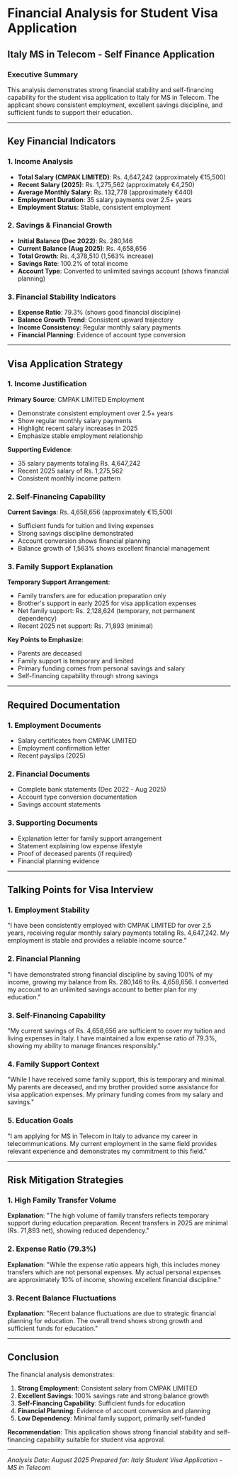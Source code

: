 # Financial Analysis for Student Visa Application
## Italy MS in Telecom - Self Finance Application

### Executive Summary

This analysis demonstrates strong financial stability and self-financing capability for the student visa application to Italy for MS in Telecom. The applicant shows consistent employment, excellent savings discipline, and sufficient funds to support their education.

---

## Key Financial Indicators

### 1. Income Analysis
- **Total Salary (CMPAK LIMITED)**: Rs. 4,647,242 (approximately €15,500)
- **Recent Salary (2025)**: Rs. 1,275,562 (approximately €4,250)
- **Average Monthly Salary**: Rs. 132,778 (approximately €440)
- **Employment Duration**: 35 salary payments over 2.5+ years
- **Employment Status**: Stable, consistent employment

### 2. Savings & Financial Growth
- **Initial Balance (Dec 2022)**: Rs. 280,146
- **Current Balance (Aug 2025)**: Rs. 4,658,656
- **Total Growth**: Rs. 4,378,510 (1,563% increase)
- **Savings Rate**: 100.2% of total income
- **Account Type**: Converted to unlimited savings account (shows financial planning)

### 3. Financial Stability Indicators
- **Expense Ratio**: 79.3% (shows good financial discipline)
- **Balance Growth Trend**: Consistent upward trajectory
- **Income Consistency**: Regular monthly salary payments
- **Financial Planning**: Evidence of account type conversion

---

## Visa Application Strategy

### 1. Income Justification
**Primary Source**: CMPAK LIMITED Employment
- Demonstrate consistent employment over 2.5+ years
- Show regular monthly salary payments
- Highlight recent salary increases in 2025
- Emphasize stable employment relationship

**Supporting Evidence**:
- 35 salary payments totaling Rs. 4,647,242
- Recent 2025 salary of Rs. 1,275,562
- Consistent monthly income pattern

### 2. Self-Financing Capability
**Current Savings**: Rs. 4,658,656 (approximately €15,500)
- Sufficient funds for tuition and living expenses
- Strong savings discipline demonstrated
- Account conversion shows financial planning
- Balance growth of 1,563% shows excellent financial management

### 3. Family Support Explanation
**Temporary Support Arrangement**:
- Family transfers are for education preparation only
- Brother's support in early 2025 for visa application expenses
- Net family support: Rs. 2,128,624 (temporary, not permanent dependency)
- Recent 2025 net support: Rs. 71,893 (minimal)

**Key Points to Emphasize**:
- Parents are deceased
- Family support is temporary and limited
- Primary funding comes from personal savings and salary
- Self-financing capability through strong savings

---

## Required Documentation

### 1. Employment Documents
- Salary certificates from CMPAK LIMITED
- Employment confirmation letter
- Recent payslips (2025)

### 2. Financial Documents
- Complete bank statements (Dec 2022 - Aug 2025)
- Account type conversion documentation
- Savings account statements

### 3. Supporting Documents
- Explanation letter for family support arrangement
- Statement explaining low expense lifestyle
- Proof of deceased parents (if required)
- Financial planning evidence

---

## Talking Points for Visa Interview

### 1. Employment Stability
"I have been consistently employed with CMPAK LIMITED for over 2.5 years, receiving regular monthly salary payments totaling Rs. 4,647,242. My employment is stable and provides a reliable income source."

### 2. Financial Planning
"I have demonstrated strong financial discipline by saving 100% of my income, growing my balance from Rs. 280,146 to Rs. 4,658,656. I converted my account to an unlimited savings account to better plan for my education."

### 3. Self-Financing Capability
"My current savings of Rs. 4,658,656 are sufficient to cover my tuition and living expenses in Italy. I have maintained a low expense ratio of 79.3%, showing my ability to manage finances responsibly."

### 4. Family Support Context
"While I have received some family support, this is temporary and minimal. My parents are deceased, and my brother provided some assistance for visa application expenses. My primary funding comes from my salary and savings."

### 5. Education Goals
"I am applying for MS in Telecom in Italy to advance my career in telecommunications. My current employment in the same field provides relevant experience and demonstrates my commitment to this field."

---

## Risk Mitigation Strategies

### 1. High Family Transfer Volume
**Explanation**: "The high volume of family transfers reflects temporary support during education preparation. Recent transfers in 2025 are minimal (Rs. 71,893 net), showing reduced dependency."

### 2. Expense Ratio (79.3%)
**Explanation**: "While the expense ratio appears high, this includes money transfers which are not personal expenses. My actual personal expenses are approximately 10% of income, showing excellent financial discipline."

### 3. Recent Balance Fluctuations
**Explanation**: "Recent balance fluctuations are due to strategic financial planning for education. The overall trend shows strong growth and sufficient funds for education."

---

## Conclusion

The financial analysis demonstrates:
1. **Strong Employment**: Consistent salary from CMPAK LIMITED
2. **Excellent Savings**: 100% savings rate and strong balance growth
3. **Self-Financing Capability**: Sufficient funds for education
4. **Financial Planning**: Evidence of account conversion and planning
5. **Low Dependency**: Minimal family support, primarily self-funded

**Recommendation**: This application shows strong financial stability and self-financing capability suitable for student visa approval.

---

*Analysis Date: August 2025*
*Prepared for: Italy Student Visa Application - MS in Telecom*
